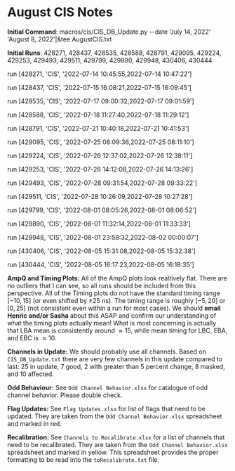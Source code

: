 # August CIS Notes

**Initial Command**: macros/cis/CIS_DB_Update.py --date 'July 14, 2022' 'August 8, 2022'|&tee AugustCIS.txt

**Initial Runs**: 428271, 428437, 428535, 428588, 428791, 429095, 429224, 429253, 429493, 429511, 429799, 429890, 429948, 430406, 430444

run  [428271, 'CIS', '2022-07-14 10:45:55,2022-07-14 10:47:22']

run  [428437, 'CIS', '2022-07-15 16:08:21,2022-07-15 16:09:45']

run  [428535, 'CIS', '2022-07-17 09:00:32,2022-07-17 09:01:59']

run  [428588, 'CIS', '2022-07-18 11:27:40,2022-07-18 11:29:12']

run  [428791, 'CIS', '2022-07-21 10:40:18,2022-07-21 10:41:53']

run  [429095, 'CIS', '2022-07-25 08:09:36,2022-07-25 08:11:10']

run  [429224, 'CIS', '2022-07-26 12:37:02,2022-07-26 12:38:11']

run  [429253, 'CIS', '2022-07-26 14:12:08,2022-07-26 14:13:26']

run  [429493, 'CIS', '2022-07-28 09:31:54,2022-07-28 09:33:22']

run  [429511, 'CIS', '2022-07-28 10:26:09,2022-07-28 10:27:28']

run  [429799, 'CIS', '2022-08-01 08:05:26,2022-08-01 08:06:52']

run  [429890, 'CIS', '2022-08-01 11:32:14,2022-08-01 11:33:33']

run  [429948, 'CIS', '2022-08-01 23:58:32,2022-08-02 00:00:07']

run  [430406, 'CIS', '2022-08-05 15:31:08,2022-08-05 15:32:38']

run  [430444, 'CIS', '2022-08-05 16:17:23,2022-08-05 16:18:35']

**AmpQ and Timing Plots:**
All of the AmpQ plots look realtively flat. There are no outliers that I can see, so all runs should be included from this perspective.
All of the Timing plots do not have the standard timing range $[-10,15]$ (or even shifted by $\pm25$ ns). The timing range is roughly $[-5,20]$ or $[0,25]$ (not consistent even within a run for most cases). We should **email Henric and/or Sasha** about this ASAP and confirm our understanding of what the timing plots actually mean! What is most concerning is actually that LBA mean is consistently around $\approx15$, while mean timing for LBC, EBA, and EBC is $\approx10$.

**Channels in Update:** We should probably use all channels. Based on `CIS_DB_Update.txt` there are very few channels in this update compared to last: 25 in update, 7 good, 2 with greater than 5 percent change, 8 masked, and 10 affected.

**Odd Behaviour:** See `Odd Channel Behavior.xlsx` for catalogue of odd channel behavior. Please double check.

**Flag Updates:** See `Flag Updates.xlsx` for list of flags that need to be updated. They are taken from the `Odd Channel Behavior.xlsx` spreadsheet and marked in red.

**Recalibration:** See `Channels to Recalibrate.xlsx` for a list of channels that need to be recalibrated. They are taken from the `Odd Channel Behavior.xlsx` spreadsheet and marked in yellow. This spreadsheet provides the proper formatting to be read into the `toRecalibrate.txt` file.

